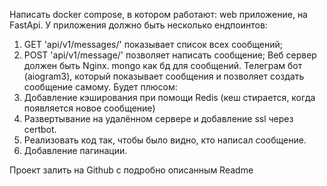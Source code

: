 
Написать docker compose, в котором работают:
web приложение, на FastApi. У приложения должно быть несколько ендпоинтов:
1) GET 'api/v1/messages/' показывает список всех сообщений;
2) POST 'api/v1/message/' позволяет написать сообщение;
Веб сервер должен быть Nginx.
mongo как бд для сообщений.
Телеграм бот (aiogram3), который показывает сообщения и позволяет создать сообщение самому.
Будет плюсом:
1) Добавление кэширования при помощи Redis (кеш стирается, когда появляется новое сообщение)
2) Развертывание на удалённом сервере и добавление ssl через certbot.
3) Реализовать код так, чтобы было видно, кто написал сообщение.
4) Добавление пагинации.

Проект залить на Github с подробно описанным Readme

 